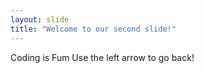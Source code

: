 ```yaml
---
layout: slide
title: "Welcome to our second slide!"
---
```

Coding is Fum
Use the left arrow to go back!
